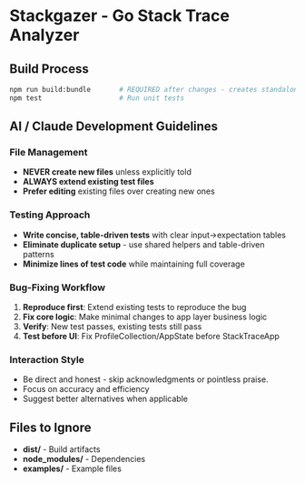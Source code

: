 # Stackgazer - Go Stack Trace Analyzer

## Build Process
```bash
npm run build:bundle       # REQUIRED after changes - creates standalone HTML
npm test                   # Run unit tests  
```

## AI / Claude Development Guidelines

### File Management
- **NEVER create new files** unless explicitly told
- **ALWAYS extend existing test files**
- **Prefer editing** existing files over creating new ones

### Testing Approach  
- **Write concise, table-driven tests** with clear input→expectation tables
- **Eliminate duplicate setup** - use shared helpers and table-driven patterns
- **Minimize lines of test code** while maintaining full coverage

### Bug-Fixing Workflow
1. **Reproduce first**: Extend existing tests to reproduce the bug
2. **Fix core logic**: Make minimal changes to app layer business logic
3. **Verify**: New test passes, existing tests still pass
4. **Test before UI**: Fix ProfileCollection/AppState before StackTraceApp

### Interaction Style
- Be direct and honest - skip acknowledgments or pointless praise.
- Focus on accuracy and efficiency
- Suggest better alternatives when applicable

## Files to Ignore
- **dist/** - Build artifacts
- **node_modules/** - Dependencies
- **examples/** - Example files